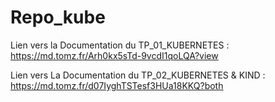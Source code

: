 # Repo_kube

Lien vers la Documentation du TP_01_KUBERNETES : https://md.tomz.fr/Arh0kx5sTd-9vcdI1qoLQA?view

Lien vers La Documentation du TP_02_KUBERNETES & KIND : https://md.tomz.fr/d07IyghTSTesf3HUa18KKQ?both
